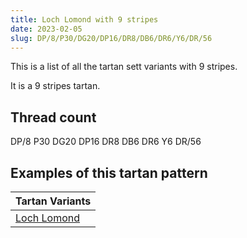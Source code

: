 ```yaml
---
title: Loch Lomond with 9 stripes
date: 2023-02-05
slug: DP/8/P30/DG20/DP16/DR8/DB6/DR6/Y6/DR/56
---
```

This is a list of all the tartan sett variants with 9 stripes.

It is a 9 stripes tartan.


## Thread count
DP/8 P30 DG20 DP16 DR8 DB6 DR6 Y6 DR/56

## Examples of this tartan pattern

| Tartan Variants |
|---------------|
| [Loch Lomond](/variants/dp/8/p30/dg20/dp16/dr8/db6/dr6/y6/dr/56-db102040-dg004010-dp300030-dr800000-p800080-yf0c000)||
